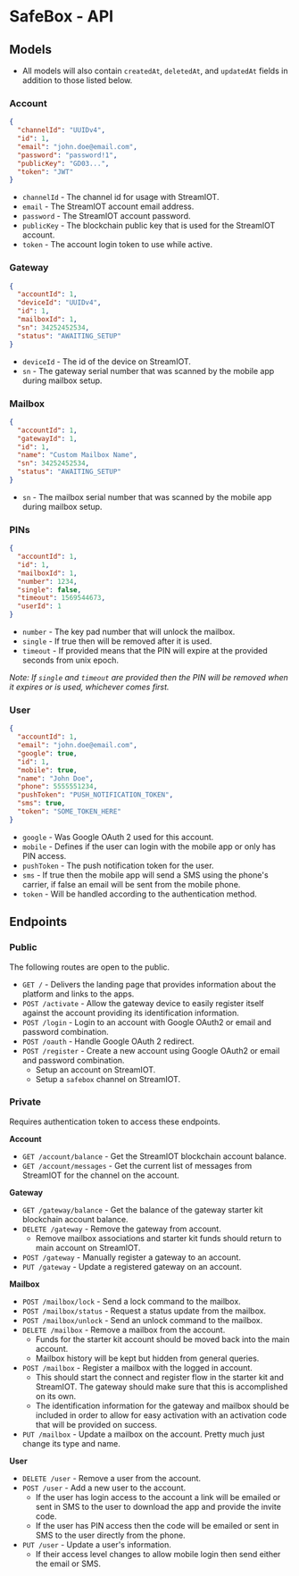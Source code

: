 # SafeBox - API

## Models

- All models will also contain `createdAt`, `deletedAt`, and `updatedAt` fields in addition to those listed below.

### Account

```json
{
  "channelId": "UUIDv4",
  "id": 1,
  "email": "john.doe@email.com",
  "password": "password!1",
  "publicKey": "GD03...",
  "token": "JWT"
}
```

- `channelId` - The channel id for usage with StreamIOT.
- `email` - The StreamIOT account email address.
- `password` - The StreamIOT account password.
- `publicKey` - The blockchain public key that is used for the StreamIOT account.
- `token` - The account login token to use while active.

### Gateway

```json
{
  "accountId": 1,
  "deviceId": "UUIDv4",
  "id": 1,
  "mailboxId": 1,
  "sn": 34252452534,
  "status": "AWAITING_SETUP"
}
```

- `deviceId` - The id of the device on StreamIOT.
- `sn` - The gateway serial number that was scanned by the mobile app during mailbox setup.

### Mailbox

```json
{
  "accountId": 1,
  "gatewayId": 1,
  "id": 1,
  "name": "Custom Mailbox Name",
  "sn": 34252452534,
  "status": "AWAITING_SETUP"
}
```

- `sn` - The mailbox serial number that was scanned by the mobile app during mailbox setup.

### PINs

```json
{
  "accountId": 1,
  "id": 1,
  "mailboxId": 1,
  "number": 1234,
  "single": false,
  "timeout": 1569544673,
  "userId": 1
}
```

- `number` - The key pad number that will unlock the mailbox.
- `single` - If true then will be removed after it is used.
- `timeout` - If provided means that the PIN will expire at the provided seconds from unix epoch.

_Note: If `single` and `timeout` are provided then the PIN will be removed when it expires or is used, whichever comes first._

### User

```json
{
  "accountId": 1,
  "email": "john.doe@email.com",
  "google": true,
  "id": 1,
  "mobile": true,
  "name": "John Doe",
  "phone": 5555551234,
  "pushToken": "PUSH_NOTIFICATION_TOKEN",
  "sms": true,
  "token": "SOME_TOKEN_HERE"
}
```

- `google` - Was Google OAuth 2 used for this account.
- `mobile` - Defines if the user can login with the mobile app or only has PIN access.
- `pushToken` - The push notification token for the user.
- `sms` - If true then the mobile app will send a SMS using the phone's carrier, if false an email will be sent from the mobile phone.
- `token` - Will be handled according to the authentication method.

## Endpoints

### Public

The following routes are open to the public.

* `GET /` - Delivers the landing page that provides information about the platform and links to the apps.
* `POST /activate` - Allow the gateway device to easily register itself against the account providing its identification information.
* `POST /login` - Login to an account with Google OAuth2 or email and password combination.
* `POST /oauth` - Handle Google OAuth 2 redirect.
* `POST /register` - Create a new account using Google OAuth2 or email and password combination.
  - Setup an account on StreamIOT.
  - Setup a `safebox` channel on StreamIOT.

### Private

Requires authentication token to access these endpoints.

__Account__

* `GET /account/balance` - Get the StreamIOT blockchain account balance.
* `GET /account/messages` - Get the current list of messages from StreamIOT for the channel on the account.

__Gateway__

* `GET /gateway/balance` - Get the balance of the gateway starter kit blockchain account balance.
* `DELETE /gateway` - Remove the gateway from account.
  - Remove mailbox associations and starter kit funds should return to main account on StreamIOT.
* `POST /gateway` - Manually register a gateway to an account.
* `PUT /gateway` - Update a registered gateway on an account.

__Mailbox__

* `POST /mailbox/lock` - Send a lock command to the mailbox.
* `POST /mailbox/status` - Request a status update from the mailbox.
* `POST /mailbox/unlock` - Send an unlock command to the mailbox.
* `DELETE /mailbox` - Remove a mailbox from the account.
  - Funds for the starter kit account should be moved back into the main account.
  - Mailbox history will be kept but hidden from general queries.
* `POST /mailbox` - Register a mailbox with the logged in account.
  - This should start the connect and register flow in the starter kit and StreamIOT.  The gateway should make sure that this is accomplished on its own.
  - The identification information for the gateway and mailbox should be included in order to allow for easy activation with an activation code that will be provided on success.
* `PUT /mailbox` - Update a mailbox on the account.  Pretty
much just change its type and name.

__User__

* `DELETE /user` - Remove a user from the account.
* `POST /user` - Add a new user to the account.
  - If the user has login access to the account a link will be emailed or sent in SMS to the user to download the app and provide the invite code.
  - If the user has PIN access then the code will be emailed or sent in SMS to the user directly from the phone.
* `PUT /user` - Update a user's information.
  - If their access level changes to allow mobile login then send either the email or SMS.
